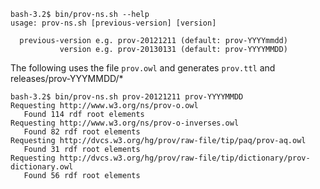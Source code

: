 
```
bash-3.2$ bin/prov-ns.sh --help
usage: prov-ns.sh [previous-version] [version]

  previous-version e.g. prov-20121211 (default: prov-YYYYmmdd)
           version e.g. prov-20130131 (default: prov-YYYYMMDD)
```

The following uses the file `prov.owl` and generates `prov.ttl` and releases/prov-YYYMMDD/*

```
bash-3.2$ bin/prov-ns.sh prov-20121211 prov-YYYYMMDD
Requesting http://www.w3.org/ns/prov-o.owl
   Found 114 rdf root elements
Requesting http://www.w3.org/ns/prov-o-inverses.owl
   Found 82 rdf root elements
Requesting http://dvcs.w3.org/hg/prov/raw-file/tip/paq/prov-aq.owl
   Found 31 rdf root elements
Requesting http://dvcs.w3.org/hg/prov/raw-file/tip/dictionary/prov-dictionary.owl
   Found 56 rdf root elements
```

